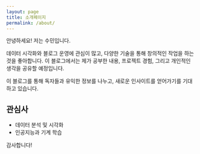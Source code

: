 ```yaml
---
layout: page
title: 소개페이지
permalink: /about/
---
```


<p class="message">
  안녕하세요! 저는 수민입니다.
</p>

데이터 시각화와 블로그 운영에 관심이 많고, 다양한 기술을 통해 창의적인 작업을 하는 것을 좋아합니다. 이 블로그에서는 제가 공부한 내용, 프로젝트 경험, 그리고 개인적인 생각을 공유할 예정입니다. 

이 블로그를 통해 독자들과 유익한 정보를 나누고, 새로운 인사이트를 얻어가기를 기대하고 있습니다. 

## 관심사
- 데이터 분석 및 시각화
- 인공지능과 기계 학습

감사합니다!
